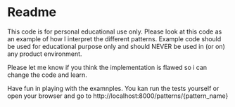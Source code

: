 # Readme

This code is for personal educational use only. Please look at this code as an example of how I interpret the different patterns.
Example code should be used for educational purpose only and should NEVER be used in (or on) any product environment.

Please let me know if you think the implementation is flawed so i can change the code and learn.

Have fun in playing with the examnples. You kan run the tests yourself or open your browser and go to
http://localhost:8000/patterns/{pattern_name}
